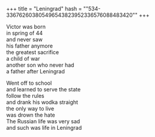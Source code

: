 +++
title = "Leningrad"
hash = "\"534-336762603805496543823952336576088483420\""
+++

Victor was born  
in spring of 44  
and never saw  
his father anymore  
the greatest sacrifice  
a child of war  
another son who never had  
a father after Leningrad

Went off to school  
and learned to serve the state  
follow the rules  
and drank his wodka straight  
the only way to live  
was drown the hate  
The Russian life was very sad  
and such was life in Leningrad